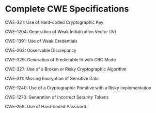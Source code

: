 

# Complete CWE Specifications

CWE-321: Use of Hard-coded Cryptographic Key

CWE-1204: Generation of Weak Initialization Vector (IV)

CWE-1391: Use of Weak Credentials

CWE-203: Observable Discrepancy

CWE-329: Generation of Predictable IV with CBC Mode

CWE-327: Use of a Broken or Risky Cryptographic Algorithm

CWE-311: Missing Encryption of Sensitive Data

CWE-1240: Use of a Cryptographic Primitive with a Risky Implementation

CWE-1270: Generation of Incorrect Security Tokens

CWE-259: Use of Hard-coded Password